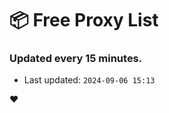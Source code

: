 # :package: Free Proxy List
### Updated every 15 minutes.

- Last updated: `2024-09-06 15:13`

:heart:
